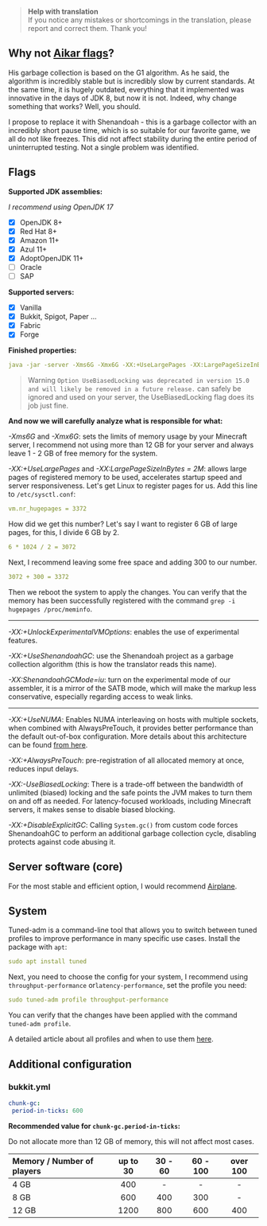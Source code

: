 > **Help with translation**  
> If you notice any mistakes or shortcomings in the translation, please report and correct them. Thank you!

## Why not [Aikar flags](https://aikar.co/2018/07/02/tuning-the-jvm-g1gc-garbage-collector-flags-for-minecraft/)?

His garbage collection is based on the G1 algorithm. As he said, the algorithm is incredibly stable but is incredibly slow by current standards. At the same time, it is hugely outdated, everything that it implemented was innovative in the days of JDK 8, but now it is not. Indeed, why change something that works? Well, you should.

I propose to replace it with Shenandoah - this is a garbage collector with an incredibly short pause time, which is so suitable for our favorite game, we all do not like freezes. This did not affect stability during the entire period of uninterrupted testing. Not a single problem was identified.

## Flags

**Supported JDK assemblies:**

*I recommend using OpenJDK 17*

- [x] OpenJDK 8+
- [x] Red Hat 8+
- [x] Amazon 11+
- [x] Azul 11+
- [x] AdoptOpenJDK 11+
- [ ] Oracle
- [ ] SAP

**Supported servers:**

- [x] Vanilla
- [x] Bukkit, Spigot, Paper ...
- [x] Fabric
- [x] Forge

**Finished properties:**

```yml
java -jar -server -Xms6G -Xmx6G -XX:+UseLargePages -XX:LargePageSizeInBytes=2M -XX:+UnlockExperimentalVMOptions -XX:+UseShenandoahGC -XX:ShenandoahGCMode=iu -XX:+UseNUMA -XX:+AlwaysPreTouch -XX:-UseBiasedLocking -XX:+DisableExplicitGC -Dfile.encoding=UTF-8 launcher-airplane.jar --nogui
```

> Warning `Option UseBiasedLocking was deprecated in version 15.0 and will likely be removed in a future release.` can safely be ignored and used on your server, the UseBiasedLocking flag does its job just fine.

**And now we will carefully analyze what is responsible for what:**

 *-Xms6G* and *-Xmx6G*: sets the limits of memory usage by your Minecraft server, I recommend not using more than 12 GB for your server and always leave 1 - 2 GB of free memory for the system.

 *-XX:+UseLargePages* and *-XX:LargePageSizeInBytes = 2M*: allows large pages of registered memory to be used, accelerates startup speed and server responsiveness.  Let's get Linux to register pages for us.  Add this line to `/etc/sysctl.conf`:

```yml
vm.nr_hugepages = 3372
```

How did we get this number?  Let's say I want to register 6 GB of large pages, for this, I divide 6 GB by 2.

```yml
6 * 1024 / 2 = 3072
```

Next, I recommend leaving some free space and adding 300 to our number.

```yml
3072 + 300 = 3372
```

Then we reboot the system to apply the changes. You can verify that the memory has been successfully registered with the command `grep -i hugepages /proc/meminfo`.

---
*-XX:+UnlockExperimentalVMOptions*: enables the use of experimental features.

*-XX:+UseShenandoahGC*: use the Shenandoah project as a garbage collection algorithm (this is how the translator reads this name).

*-XX:ShenandoahGCMode=iu*: turn on the experimental mode of our assembler, it is a mirror of the SATB mode, which will make the markup less conservative, especially regarding access to weak links.

---
*-XX:+UseNUMA*: Enables NUMA interleaving on hosts with multiple sockets, when combined with AlwaysPreTouch, it provides better performance than the default out-of-box configuration.  More details about this architecture can be found [from here](https://en.wikipedia.org/wiki/Non-uniform_memory_access).

*-XX:+AlwaysPreTouch*: pre-registration of all allocated memory at once, reduces input delays.

*-XX:-UseBiasedLocking*: There is a trade-off between the bandwidth of unlimited (biased) locking and the safe points the JVM makes to turn them on and off as needed. For latency-focused workloads, including Minecraft servers, it makes sense to disable biased blocking.

*-XX:+DisableExplicitGC*: Calling `System.gc()` from custom code forces ShenandoahGC to perform an additional garbage collection cycle, disabling protects against code abusing it.

## Server software (core)

For the most stable and efficient option, I would recommend [Airplane](https://github.com/TECHNOVE/Airplane).

## System

Tuned-adm is a command-line tool that allows you to switch between tuned profiles to improve performance in many specific use cases.  Install the package with `apt`:

```yml
sudo apt install tuned
```

Next, you need to choose the config for your system, I recommend using `throughput-performance` or`latency-performance`, set the profile you need:

```yml
sudo tuned-adm profile throughput-performance
```

You can verify that the changes have been applied with the command `tuned-adm profile`.

A detailed article about all profiles and when to use them [here](https://access.redhat.com/documentation/en-us/red_hat_enterprise_linux/7/html/performance_tuning_guide/sect-red_hat_enterprise_linux-performance_tuning_guide-tool_reference-tuned_adm).

## Additional configuration

### bukkit.yml

```yml
chunk-gc:
 period-in-ticks: 600
```

**Recommended value for `chunk-gc.period-in-ticks`:**

Do not allocate more than 12 GB of memory, this will not affect most cases.

| Memory / Number of players | up to 30 | 30 - 60 | 60 - 100 | over 100 |
| :--- | :---: | :---: | :---: | :---: |
| 4 GB | 400 | - | - | - |
| 8 GB | 600 | 400 | 300 | - |
| 12 GB | 1200 | 800 | 600 | 400 |
